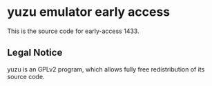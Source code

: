 yuzu emulator early access
=============

This is the source code for early-access 1433.

## Legal Notice

yuzu is an GPLv2 program, which allows fully free redistribution of its source code.